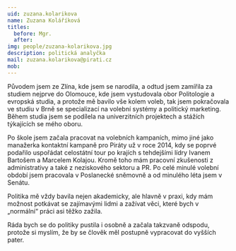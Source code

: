 ```yaml
---
uid: zuzana.kolarikova
name: Zuzana Koláříková
titles:
  before: Mgr.
  after:
img: people/zuzana-kolarikova.jpg
description: politická analyčka
mail: zuzana.kolarikova@pirati.cz
mob:
---
```


Původem jsem ze Zlína, kde jsem se narodila, a odtud jsem zamířila za studiem nejprve do Olomouce, kde jsem vystudovala obor Politologie a evropská studia, a protože mě bavilo vše kolem voleb, tak jsem pokračovala ve studiu v Brně se specializací na volební systémy a politický marketing. Během studia jsem se podílela na univerzitních projektech a stážích týkajících se mého oboru.

Po škole jsem začala pracovat na volebních kampaních, mimo jiné jako manažerka kontaktní kampaně pro Piráty už v roce 2014, kdy se poprvé podařilo uspořádat celostátní tour po krajích s tehdejšími lídry Ivanem Bartošem a Marcelem Kolajou. Kromě toho mám pracovní zkušenosti z administrativy a také z neziskového sektoru a PR. Po celé minulé volební období jsem pracovala v Poslanecké sněmovně a od minulého léta jsem v Senátu.

Politika mě vždy bavila nejen akademicky, ale hlavně v praxi, kdy mám možnost potkávat se zajímavými lidmi a zažívat věci, které bych v „normální“ práci asi těžko zažila.

Ráda bych se do politiky pustila i osobně a začala takzvaně odspodu, protože si myslím, že by se člověk měl postupně vypracovat do vyšších pater.